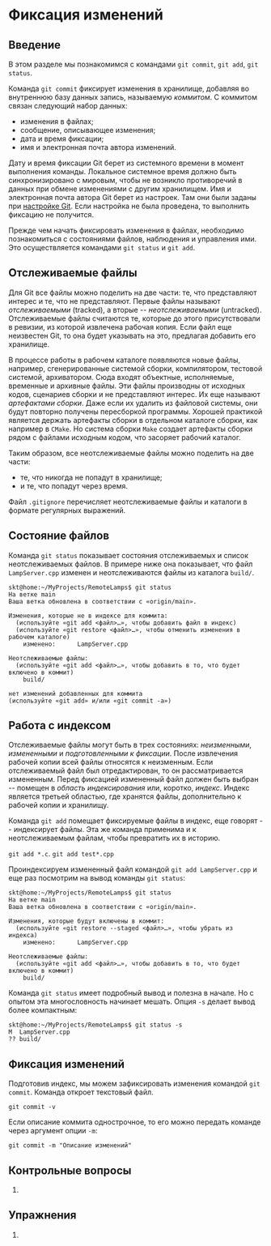 # Фиксация изменений


## Введение

В этом разделе мы познакомимся с командами `git commit`, `git add`, `git status`.

Команда `git commit` фиксирует изменения в хранилище, добавляя во внутреннюю базу данных запись, называемую *коммитом*.
С коммитом связан следующий набор данных:
* изменения в файлах;
* сообщение, описывающее изменения;
* дата и время фиксации;
* имя и электронная почта автора изменений.

Дату и время фиксации Git берет из системного времени в момент выполнения команды.
Локальное системное время должно быть синхронизировано с мировым, чтобы не возникло противоречий в данных при обмене изменениями с другим хранилищем.
Имя и электронная почта автора Git берет из настроек.
Там они были заданы при [настройке Git](config.md).
Если настройка не была проведена, то выполнить фиксацию не получится.

Прежде чем начать фиксировать изменения в файлах, необходимо познакомиться с состояниями файлов, наблюдения и управления ими.
Это осуществляется командами `git status` и `git add`.


## Отслеживаемые файлы

Для Git все файлы можно поделить на две части: те, что представляют интерес и те, что не представляют.
Первые файлы называют *отслеживаемыми* (tracked), а вторые -- *неотслеживаемыми* (untracked).
Отслеживаемые файлы считаются те, которые до этого присутствовали в ревизии, из которой извлечена рабочая копия.
Если файл еще неизвестен Git, то она будет указывать на это, предлагая добавить его хранилище.

<!-- Неотслеживаемые файлы -->
В процессе работы в рабочем каталоге появляются новые файлы, например, сгенерированные системой сборки, компилятором, тестовой системой, архиватором.
Сюда входят объектные, исполняемые, временные и архивные файлы.
Эти файлы производны от исходных кодов, сценариев сборки и не представляют интерес.
Их еще называют *артефактами сборки*.
Даже если их удалить из файловой системы, они будут повторно получены пересборкой программы.
Хорошей практикой является держать артефакты сборки в отдельном каталоге сборки, как например в `CMake`.
Но система сборки `Make` создает артефакты сборки рядом с файлами исходным кодом, что засоряет рабочий каталог.

<!-- Файл `.gitignore` -->
Таким образом, все неотслеживаемые файлы можно поделить на две части:
* те, что никогда не попадут в хранилище;
* и те, что попадут через время.

Файл `.gitignore` перечисляет неотслеживаемые файлы и каталоги в формате регулярных выражений.


## Состояние файлов

<!-- `git status` или информация о состоянии файлов -->
Команда `git status` показывает состояния отслеживаемых и список неотслеживаемых файлов.
В примере ниже она показывает, что файл `LampServer.cpp` изменен и неотслеживаются файлы из каталога `build/`.

``` console
skt@home:~/MyProjects/RemoteLamps$ git status
На ветке main
Ваша ветка обновлена в соответствии с «origin/main».

Изменения, которые не в индексе для коммита:
  (используйте «git add <файл>…», чтобы добавить файл в индекс)
  (используйте «git restore <файл>…», чтобы отменить изменения в рабочем каталоге)
	изменено:      LampServer.cpp

Неотслеживаемые файлы:
  (используйте «git add <файл>…», чтобы добавить в то, что будет включено в коммит)
	build/

нет изменений добавленных для коммита
(используйте «git add» и/или «git commit -a»)
```


## Работа с индексом

<!-- Измененный, индексированный и зафиксированный файлы -->
Отслеживаемые файлы могут быть в трех состояниях: *неизменными*, *измененными* и *подготовленными к фиксации*.
После извлечения рабочей копии всей файлы относятся к неизменным.
Если отслеживаемый файл был отредактирован, то он рассматривается измененным.
Перед фиксацией измененный файл должен быть выбран -- помещен в *область индексирования* или, коротко, *индекс*.
Индекс является третьей областью, где хранятся файлы, дополнительно к рабочей копии и хранилищу.

<!-- Работа с индексом -->
Команда `git add` помещает фиксируемые файлы в индекс, еще говорят -- индексирует файлы.
Эта же команда применима и к неотслеживаемым файлам, чтобы превратить их в историю.

<!-- `git add` и шаблоны в аргументах -->
`git add *.c`.
`git add test*.cpp`

Проиндексируем измененный файл командой `git add LampServer.cpp` и еще раз посмотрим на вывод команды `git status`:

``` console
skt@home:~/MyProjects/RemoteLamps$ git status
На ветке main
Ваша ветка обновлена в соответствии с «origin/main».

Изменения, которые будут включены в коммит:
  (используйте «git restore --staged <файл>…», чтобы убрать из индекса)
	изменено:      LampServer.cpp

Неотслеживаемые файлы:
  (используйте «git add <файл>…», чтобы добавить в то, что будет включено в коммит)
	build/
```

Команда `git status` имеет подробный вывод и полезна в начале.
Но с опытом эта многословность начинает мешать.
Опция `-s` делает вывод более компактным:

``` console
skt@home:~/MyProjects/RemoteLamps$ git status -s
M  LampServer.cpp
?? build/
```

<!-- Просмотр изменений -->


## Фиксация изменений

Подготовив индекс, мы можем зафиксировать изменения командой `git commit`.
Команда откроет текстовый файл.

`git commit -v`

Если описание коммита однострочное, то его можно передать команде через аргумент опции `-m`:
```
git commit -m "Описание изменений"
```


## Контрольные вопросы

1.


## Упражнения

1.


